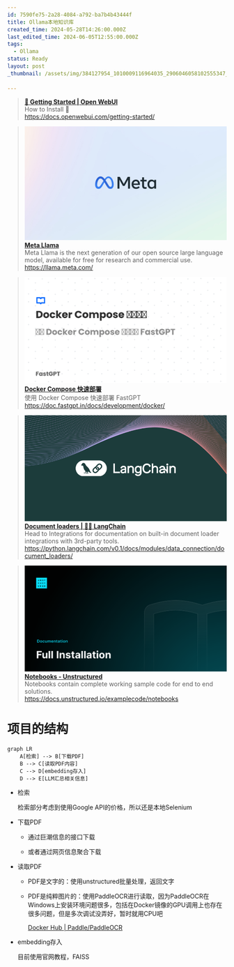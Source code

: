 ```yaml
---
id: 7590fe75-2a28-4084-a792-ba7b4b43444f
title: Ollama本地知识库
created_time: 2024-05-28T14:26:00.000Z
last_edited_time: 2024-06-05T12:55:00.000Z
tags:
  - Ollama
status: Ready
layout: post
_thumbnail: /assets/img/384127954_1010009116964035_2906046058102555347_n_igHW5U2G.jpg

---
```


> [**🚀 Getting Started | Open WebUI**](https://docs.openwebui.com/getting-started/)\
> How to Install 🚀\
> <https://docs.openwebui.com/getting-started/>

> [![image](/assets/img/384127954_1010009116964035_2906046058102555347_n_igHW5U2G.jpg) **Meta Llama**](https://llama.meta.com/)\
> Meta Llama is the next generation of our open source large language model, available for free for research and commercial use.\
> <https://llama.meta.com/>

> [![image](/assets/img/card-base-2_hu06b1a92291a380a0d2e0ec03dab66b2f_17642_filter_7508709088536350108_xuvWvXn7.png) **Docker Compose 快速部署**](https://doc.fastgpt.in/docs/development/docker/)\
> 使用 Docker Compose 快速部署 FastGPT\
> <https://doc.fastgpt.in/docs/development/docker/>

> [![image](/assets/img/theme-image_MN0mwsqm.png) **Document loaders | 🦜️🔗 LangChain**](https://python.langchain.com/v0.1/docs/modules/data_connection/document_loaders/)\
> Head to Integrations for documentation on built-in document loader integrations with 3rd-party tools.\
> <https://python.langchain.com/v0.1/docs/modules/data_connection/document_loaders/>

> [![image](/assets/img/og_2iSKdyhH) **Notebooks - Unstructured**](https://docs.unstructured.io/examplecode/notebooks)\
> Notebooks contain complete working sample code for end to end solutions.\
> <https://docs.unstructured.io/examplecode/notebooks>

# 项目的结构

```mermaid
graph LR
    A[检索] --> B[下载PDF]
    B --> C[读取PDF内容]
    C --> D[embedding存入]
    D --> E[LLM汇总相关信息]

```

*   检索

    检索部分考虑到使用Google API的价格，所以还是本地Selenium

*   下载PDF

    *   通过巨潮信息的接口下载

    *   或者通过网页信息聚合下载

*   读取PDF

    *   PDF是文字的：使用unstructured批量处理，返回文字

    *   PDF是纯粹图片的：使用PaddleOCR进行读取，因为PaddleOCR在Windows上安装环境问题很多，包括在Docker镜像的GPU调用上也存在很多问题，但是多次调试没弄好，暂时就用CPU吧

        [Docker Hub | Paddle/PaddleOCR](https://hub.docker.com/r/paddlecloud/paddleocr/tags?page=\&page_size=\&ordering=\&name=)

*   embedding存入

    目前使用官网教程，FAISS
